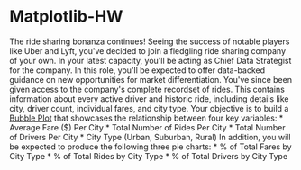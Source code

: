 # Matplotlib-HW
The ride sharing bonanza continues! Seeing the success of notable players like Uber and Lyft, you've decided to join a fledgling ride sharing company of your own. In your latest capacity, you'll be acting as Chief Data Strategist for the company. In this role, you'll be expected to offer data-backed guidance on new opportunities for market differentiation.  You've since been given access to the company's complete recordset of rides. This contains information about every active driver and historic ride, including details like city, driver count, individual fares, and city type.  Your objective is to build a [Bubble Plot](https://en.wikipedia.org/wiki/Bubble_chart) that showcases the relationship between four key variables:  * Average Fare ($) Per City * Total Number of Rides Per City * Total Number of Drivers Per City * City Type (Urban, Suburban, Rural)  In addition, you will be expected to produce the following three pie charts:  * % of Total Fares by City Type * % of Total Rides by City Type * % of Total Drivers by City Type
